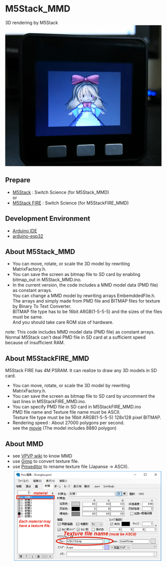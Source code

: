 # M5Stack_MMD
3D rendering by M5Stack<br>
 ![MMD](doc/MMD.jpg)<br>

## Prepare
- [M5Stack](https://www.switch-science.com/catalog/3647/)  : Switch Science (for M5Stack_MMD)
<br>or
- [M5Stack FIRE](https://www.switch-science.com/catalog/3953/)  : Switch Science (for M5StackFIRE_MMD)

## Development Environment
- [Arduino IDE](https://www.arduino.cc/en/main/software)
- [arduino-esp32](https://github.com/espressif/arduino-esp32)

## About M5Stack_MMD
- You can move, rotate, or scale the 3D model by rewriting MatrixFactory.h.
- You can save the screen as bitmap file to SD card by enabling bitmap_out in M5Stack_MMD.ino.
- In the current version, the code includes a MMD model data (PMD file) as constant arrays.<br>
  You can change a MMD model by rewriting  arrays EmbemddedFile.h.<br>
  The arrays and simply made from PMD file and BITMAP files for texture by Binary To Text Converter.<br>
  BITMAP file type has to be 16bit ARGB(1-5-5-5) and the sizes of the files must be same.<br>
  And you should take care ROM size of hardware.

note: This code includes MMD model data (PMD file) as constant arrays. Normal M5Stack can't deal PMD file in SD card at a sufficient speed because of insufficient RAM. 

## About M5StackFIRE_MMD
M5Stack FIRE has 4M PSRAM. It can realize to draw any 3D models in SD card.
- You can move, rotate, or scale the 3D model by rewriting MatrixFactory.h.
- You can save the screen as bitmap file to SD card by uncomment the last lines in M5StackFIRE_MMD.ino.
- You can specify PMD file in SD card in M5StackFIRE_MMD.ino<br>
  PMD file name and Texture file name must be ASCII.<br>
  Texture file type must be be 16bit ARGB(1-5-5-5) 128x128 pixel BITMAP.
- Rendering speed : About 27000 polygons per second.<br>
  see the [movie](https://twitter.com/Tw_Mhage/status/1035519200834465792) (The model includes 8880 polygon)
  
## About MMD
- see [VPVP wiki](https://www6.atwiki.jp/vpvpwiki) to know MMD
- use [Gimp](https://www.gimp.org/) to convert texture file.
- use [Pmxeditor](http://kkhk22.seesaa.net/category/14045227-1.html) to rename texture file (Japanse -> ASCII).<br>
 ![PMXEditor](doc/PMXEditor.png)
